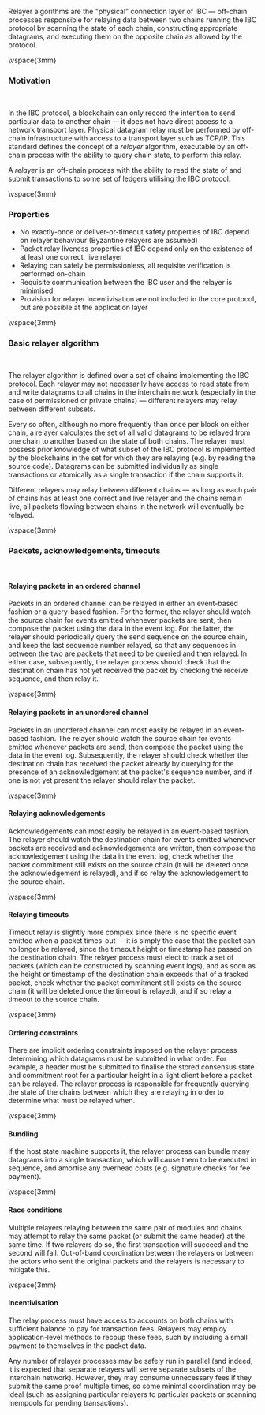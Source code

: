 Relayer algorithms are the "physical" connection layer of IBC — off-chain processes responsible for relaying data between two chains running the IBC protocol by scanning the state of each chain, constructing appropriate datagrams, and executing them on the opposite chain as allowed by the protocol.

\vspace{3mm}

### Motivation

&nbsp;

In the IBC protocol, a blockchain can only record the intention to send particular data to another chain — it does not have direct access to a network transport layer. Physical datagram relay must be performed by off-chain infrastructure with access to a transport layer such as TCP/IP. This standard defines the concept of a *relayer* algorithm, executable by an off-chain process with the ability to query chain state, to perform this relay. 

A *relayer* is an off-chain process with the ability to read the state of and submit transactions to some set of ledgers utilising the IBC protocol.

\vspace{3mm}

### Properties

- No exactly-once or deliver-or-timeout safety properties of IBC depend on relayer behaviour (Byzantine relayers are assumed)
- Packet relay liveness properties of IBC depend only on the existence of at least one correct, live relayer
- Relaying can safely be permissionless, all requisite verification is performed on-chain
- Requisite communication between the IBC user and the relayer is minimised
- Provision for relayer incentivisation are not included in the core protocol, but are possible at the application layer

\vspace{3mm}

### Basic relayer algorithm

&nbsp;

The relayer algorithm is defined over a set of chains implementing the IBC protocol. Each relayer may not necessarily have access to read state from and write datagrams to all chains in the interchain network (especially in the case of permissioned or private chains) — different relayers may relay between different subsets.

Every so often, although no more frequently than once per block on either chain, a relayer calculates the set of all valid datagrams to be relayed from one chain to another based on the state of both chains. The relayer must possess prior knowledge of what subset of the IBC protocol is implemented by the blockchains in the set for which they are relaying (e.g. by reading the source code). Datagrams can be submitted individually as single transactions or atomically as a single transaction if the chain supports it. 

Different relayers may relay between different chains — as long as each pair of chains has at least one correct and live relayer and the chains remain live, all packets flowing between chains in the network will eventually be relayed.

\vspace{3mm}

### Packets, acknowledgements, timeouts

&nbsp;

#### Relaying packets in an ordered channel

Packets in an ordered channel can be relayed in either an event-based fashion or a query-based fashion.
For the former, the relayer should watch the source chain for events emitted whenever packets are sent,
then compose the packet using the data in the event log. For the latter, the relayer should periodically
query the send sequence on the source chain, and keep the last sequence number relayed, so that any sequences
in between the two are packets that need to be queried and then relayed. In either case, subsequently, the relayer process
should check that the destination chain has not yet received the packet by checking the receive sequence, and then relay it.

\vspace{3mm}

#### Relaying packets in an unordered channel

Packets in an unordered channel can most easily be relayed in an event-based fashion.
The relayer should watch the source chain for events emitted whenever packets
are send, then compose the packet using the data in the event log. Subsequently,
the relayer should check whether the destination chain has received the packet
already by querying for the presence of an acknowledgement at the packet's sequence
number, and if one is not yet present the relayer should relay the packet.

\vspace{3mm}

#### Relaying acknowledgements

Acknowledgements can most easily be relayed in an event-based fashion. The relayer should
watch the destination chain for events emitted whenever packets are received and acknowledgements
are written, then compose the acknowledgement using the data in the event log,
check whether the packet commitment still exists on the source chain (it will be
deleted once the acknowledgement is relayed), and if so relay the acknowledgement to
the source chain.

\vspace{3mm}

#### Relaying timeouts

Timeout relay is slightly more complex since there is no specific event emitted when
a packet times-out — it is simply the case that the packet can no longer be relayed,
since the timeout height or timestamp has passed on the destination chain. The relayer
process must elect to track a set of packets (which can be constructed by scanning event logs),
and as soon as the height or timestamp of the destination chain exceeds that of a tracked
packet, check whether the packet commitment still exists on the source chain (it will
be deleted once the timeout is relayed), and if so relay a timeout to the source chain.

\vspace{3mm}

#### Ordering constraints

There are implicit ordering constraints imposed on the relayer process determining which datagrams must be submitted in what order. For example, a header must be submitted to finalise the stored consensus state and commitment root for a particular height in a light client before a packet can be relayed. The relayer process is responsible for frequently querying the state of the chains between which they are relaying in order to determine what must be relayed when.

\vspace{3mm}

#### Bundling

If the host state machine supports it, the relayer process can bundle many datagrams into a single transaction, which will cause them to be executed in sequence, and amortise any overhead costs (e.g. signature checks for fee payment).

\vspace{3mm}

#### Race conditions

Multiple relayers relaying between the same pair of modules and chains may attempt to relay the same packet (or submit the same header) at the same time. If two relayers do so, the first transaction will succeed and the second will fail. Out-of-band coordination between the relayers or between the actors who sent the original packets and the relayers is necessary to mitigate this.

\vspace{3mm}

#### Incentivisation

The relay process must have access to accounts on both chains with sufficient balance to pay for transaction fees. Relayers may employ application-level methods to recoup these fees, such by including a small payment to themselves in the packet data.

Any number of relayer processes may be safely run in parallel (and indeed, it is expected that separate relayers will serve separate subsets of the interchain network). However, they may consume unnecessary fees if they submit the same proof multiple times, so some minimal coordination may be ideal (such as assigning particular relayers to particular packets or scanning mempools for pending transactions).
